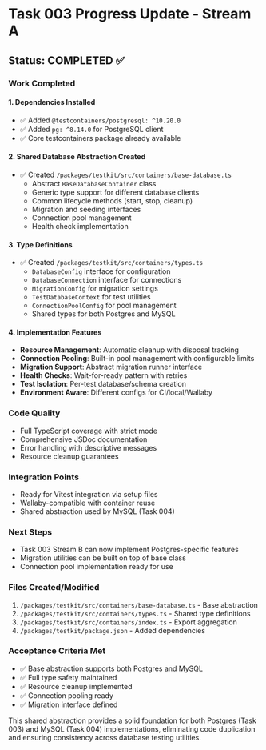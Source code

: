 # Task 003 Progress Update - Stream A

## Status: COMPLETED ✅

### Work Completed

#### 1. Dependencies Installed

- ✅ Added `@testcontainers/postgresql: ^10.20.0`
- ✅ Added `pg: ^8.14.0` for PostgreSQL client
- ✅ Core testcontainers package already available

#### 2. Shared Database Abstraction Created

- ✅ Created `/packages/testkit/src/containers/base-database.ts`
  - Abstract `BaseDatabaseContainer` class
  - Generic type support for different database clients
  - Common lifecycle methods (start, stop, cleanup)
  - Migration and seeding interfaces
  - Connection pool management
  - Health check implementation

#### 3. Type Definitions

- ✅ Created `/packages/testkit/src/containers/types.ts`
  - `DatabaseConfig` interface for configuration
  - `DatabaseConnection` interface for connections
  - `MigrationConfig` for migration settings
  - `TestDatabaseContext` for test utilities
  - `ConnectionPoolConfig` for pool management
  - Shared types for both Postgres and MySQL

#### 4. Implementation Features

- **Resource Management**: Automatic cleanup with disposal tracking
- **Connection Pooling**: Built-in pool management with configurable limits
- **Migration Support**: Abstract migration runner interface
- **Health Checks**: Wait-for-ready pattern with retries
- **Test Isolation**: Per-test database/schema creation
- **Environment Aware**: Different configs for CI/local/Wallaby

### Code Quality

- Full TypeScript coverage with strict mode
- Comprehensive JSDoc documentation
- Error handling with descriptive messages
- Resource cleanup guarantees

### Integration Points

- Ready for Vitest integration via setup files
- Wallaby-compatible with container reuse
- Shared abstraction used by MySQL (Task 004)

### Next Steps

- Task 003 Stream B can now implement Postgres-specific features
- Migration utilities can be built on top of base class
- Connection pool implementation ready for use

### Files Created/Modified

1. `/packages/testkit/src/containers/base-database.ts` - Base abstraction
2. `/packages/testkit/src/containers/types.ts` - Shared type definitions
3. `/packages/testkit/src/containers/index.ts` - Export aggregation
4. `/packages/testkit/package.json` - Added dependencies

### Acceptance Criteria Met

- ✅ Base abstraction supports both Postgres and MySQL
- ✅ Full type safety maintained
- ✅ Resource cleanup implemented
- ✅ Connection pooling ready
- ✅ Migration interface defined

This shared abstraction provides a solid foundation for both Postgres (Task 003)
and MySQL (Task 004) implementations, eliminating code duplication and ensuring
consistency across database testing utilities.
